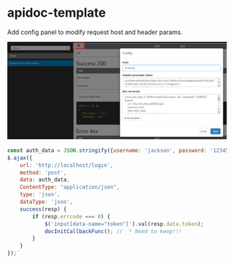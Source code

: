 # apidoc-template
Add config panel to modify request host and header params.

<img src="./example-20220808154104.png"/>


```javascript
const auth_data = JSON.stringify({username: 'jackson', password: '123456'});
$.ajax({
    url: 'http://localhost/login',
    method: 'post',
    data: auth_data,
    ContentType: "application/json",
    type: 'json',
    dataType: 'json',
    success(resp) {
        if (resp.errcode === 0) {
            $('input[data-name="token"]').val(resp.data.token);
            docInitCallbackFunc(); //  * Need to keep!!!
        }
    }
});`
```